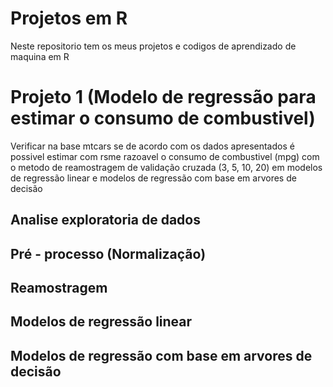# Projetos em R

Neste repositorio tem os meus projetos e codigos de aprendizado de maquina em R

# Projeto 1 (Modelo de regressão para estimar o consumo de combustivel)

Verificar na base mtcars se de acordo com os dados apresentados é possivel estimar com rsme razoavel o consumo de combustivel (mpg) com o metodo de reamostragem de validação cruzada (3, 5, 10, 20) em modelos de regressão linear e modelos de regressão com base em arvores de decisão

## Analise exploratoria de dados

## Pré - processo (Normalização)

## Reamostragem

## Modelos de regressão linear

## Modelos de regressão com base em arvores de decisão
